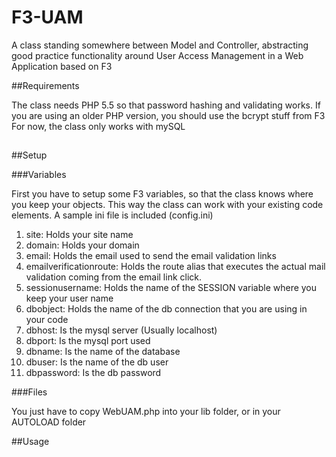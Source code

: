 # F3-UAM

A class standing somewhere between Model and Controller, abstracting good practice functionality around User Access Management in a Web Application based on F3

##Requirements

The class needs PHP 5.5 so that password hashing and validating works. If you are using an older PHP version, you should use the bcrypt stuff from F3
For now, the class only works with mySQL

##

##Setup

###Variables

First you have to setup some F3 variables, so that the class knows where you keep your objects. This way the class can work with your existing code elements.
A sample ini file is included (config.ini)

1. site: Holds your site name
2. domain: Holds your domain
3. email: Holds the email used to send the email validation links
4. emailverificationroute: Holds the route alias that executes the actual mail validation coming from the email link click.
5. sessionusername: Holds the name of the SESSION variable where you keep your user name
6. dbobject: Holds the name of the db connection that you are using in your code
7. dbhost: Is the mysql server (Usually localhost)
8. dbport: Is the mysql port used
9. dbname: Is the name of the database
10. dbuser: Is the name of the db user
11. dbpassword: Is the db password

###Files

You just have to copy WebUAM.php into your lib folder, or in your AUTOLOAD folder

##Usage

